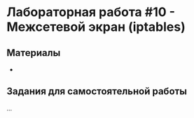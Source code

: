 # Лабораторная работа #10 - Межсетевой экран (iptables)

## Материалы
- []()

## Задания для самостоятельной работы
...
